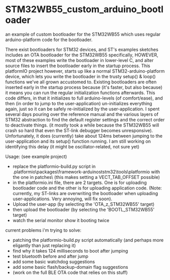 # STM32WB55_custom_arduino_bootloader
an example of custom bootloader for the STM32WB55 which uses regular arduino-platform code for the bootloader.

There exist bootloaders for STM32 devices, and ST's examples sketches includes an OTA bootloader for the STM32WB55 specifically, HOWEVER, most of these examples write the bootloader in lower-level C, and alter source files to insert the bootloader early in the startup process. This platformIO project however, starts up like a normal STM32-arduino-platform device, which lets you write the bootloader in the trusty setup() & loop() functions we've all grown accustomed to. Existing bootloaders are often inserted early in the startup process because (it's faster, but also because) it means you can run the regular initialization functions afterwards. This code differs, in that it initializes to full arduino-levels (of comfort/ease), and then (in order to jump to the user-application) un-initializes everything again, just so it can be safely re-initialized by the user-application. I spent several days pouring over the reference manual and the various layers of STM32 abstraction to find the default register settings and the correct order to deactivate things. (it mostly took a while because the STM32WB55 will crash so hard that even the ST-link debugger becomes unresponsive). Unfortunately, it does (currently) take about 124ms between jumping to the user-application and its setup() function running. I am still working on identifying this delay (it might be oscillator-related, not sure yet)

Usage: (see example project)
- replace the platformio-build.py script in .platformio\packages\framework-arduinoststm32\tools\platformio  with the one in patches\    (this makes setting a VECT_TAB_OFFSET possible)
- in the platformio.ini file, there are 2 targets. One is for uploading bootloader code and the other is for uploading application code. (Note: currently, my ST-links are overwriting the bootloader when uploading user-applications. Very annoying, will fix soon).
- Upload the user-app (by selecting the 'OTA_z_STM32WB55' target)
- then upload the bootloader (by selecting the 'BOOTL_STM32WB55' target)
- watch the serial monitor show it booting twice


current problems i'm trying to solve:
- patching the platformio-build.py script automatically (and perhaps more eligantly than just replacing it)
- find why it takes 124 milliseconds to boot after jumping
- test bluetooth before and after jump
- add some basic watchdog suggestions
- add some basic flash/backup-domain flag suggestions
- (work on the full BLE OTA code that relies on this stuff)
